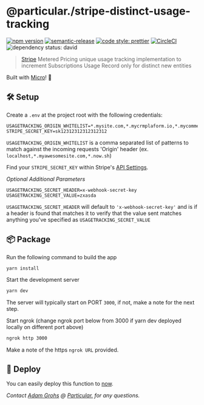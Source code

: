 # @particular./stripe-distinct-usage-tracking

[![npm version](https://img.shields.io/npm/v/@particular./stripe-distinct-usage-tracking.svg)](https://www.npmjs.com/package/@particular./stripe-distinct-usage-tracking) [![semantic-release](https://img.shields.io/badge/%20%20%F0%9F%93%A6%F0%9F%9A%80-semantic--release-e10079.svg)](https://github.com/semantic-release/semantic-release) [![code style: prettier](https://img.shields.io/badge/code_style-prettier-ff69b4.svg)](https://github.com/prettier/prettier) [![CircleCI](https://img.shields.io/circleci/project/github/uniquelyparticular/stripe-distinct-usage-tracking.svg?label=circleci)](https://circleci.com/gh/uniquelyparticular/stripe-distinct-usage-tracking) ![dependency status: david](https://img.shields.io/david/uniquelyparticular/stripe-distinct-usage-tracking.svg)

> [Stripe](https://stripe.com) Metered Pricing unique usage tracking implementation to increment Subscriptions Usage Record only for distinct new entities

Built with [Micro](https://github.com/zeit/micro)! 🤩

## 🛠 Setup

Create a `.env` at the project root with the following credentials:

```dosini
USAGETRACKING_ORIGIN_WHITELIST=*.mysite.com,*.mycrmplaform.io,*.mycommerceplaform.com,*.now.sh
STRIPE_SECRET_KEY=sk12312312312312312
```

`USAGETRACKING_ORIGIN_WHITELIST` is a comma separated list of patterns to match against the incoming requests 'Origin' header (ex. `localhost,*.myawesomesite.com,*.now.sh`)

Find your `STRIPE_SECRET_KEY` within Stripe's [API Settings](https://dashboard.stripe.com/account/apikeys).

_Optional Additional Parameters_

```dosini
USAGETRACKING_SECRET_HEADER=x-webhook-secret-key
USAGETRACKING_SECRET_VALUE=zxasda
```

`USAGETRACKING_SECRET_HEADER` will default to `'x-webhook-secret-key'` and is if a header is found that matches it to verify that the value sent matches anything you've specified as `USAGETRACKING_SECRET_VALUE`

## 📦 Package

Run the following command to build the app

```bash
yarn install
```

Start the development server

```bash
yarn dev
```

The server will typically start on PORT `3000`, if not, make a note for the next step.

Start ngrok (change ngrok port below from 3000 if yarn dev deployed locally on different port above)

```bash
ngrok http 3000
```

Make a note of the https `ngrok URL` provided.

## 🚀 Deploy

You can easily deploy this function to [now](https://now.sh).

_Contact [Adam Grohs](https://www.linkedin.com/in/adamgrohs/) @ [Particular.](https://uniquelyparticular.com) for any questions._
